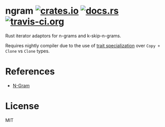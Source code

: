 # ngram [![crates.io](https://img.shields.io/crates/d/ngram.svg)](https://crates.io/crates/ngram) [![docs.rs](https://docs.rs/ngram/badge.svg)](https://docs.rs/ngram) [![travis-ci.org](https://api.travis-ci.org/nytopop/ngram.svg?branch=master)](https://travis-ci.org/nytopop/ngram)
Rust iterator adaptors for n-grams and k-skip-n-grams.

Requires nightly compiler due to the use of [trait specialization](https://github.com/rust-lang/rust/issues/31844) over `Copy + Clone` vs `Clone` types.

# References
- [N-Gram](https://en.wikipedia.org/wiki/N-gram)

# License
MIT
